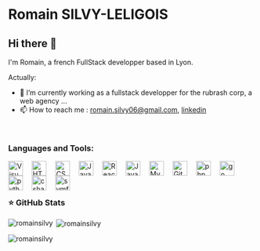 # Romain SILVY-LELIGOIS

## Hi there 👋

I'm Romain, a french FullStack developper based in Lyon. 

Actually:

- 🔭 I’m currently working as a fullstack developper for the rubrash corp, a web agency ...
- 📫 How to reach me : romain.silvy06@gmail.com, <a href="https://www.linkedin.com/in/romainsilvy"> linkedin</a>



<!-- ### Connect with me:
<a href="https://www.linkedin.com/in/romainsilvy"><img alt="linkedin" width="30px" src="https://cdn.jsdelivr.net/gh/devicons/devicon/icons/linkedin/linkedin-original.svg" style="padding-right:15px;" /></a>
<a href="https://mailto:romain.sily06@gmail.com"><img alt="mail" width="30px" src="https://cdn.jsdelivr.net/gh/devicons/devicon/icons/linkedin/linkedin-original.svg" style="padding-right:15px;" /></a> -->


<br/>



### Languages and Tools:
<img align="left" alt="Visual Studio Code" width="30px" src="https://cdn.jsdelivr.net/gh/devicons/devicon/icons/vscode/vscode-original.svg" style="padding-right:15px;" />

<img align="left" alt="HTML5" width="30px" src="https://cdn.jsdelivr.net/gh/devicons/devicon/icons/html5/html5-original.svg" style="padding-right:15px;" />
<img align="left" alt="CSS3" width="30px" src="https://cdn.jsdelivr.net/gh/devicons/devicon/icons/css3/css3-original.svg" style="padding-right:15px;" />
<img align="left" alt="JavaScript" width="30px" src="https://cdn.jsdelivr.net/gh/devicons/devicon/icons/javascript/javascript-original.svg" style="padding-right:15px;" />
<img align="left" alt="React" width="30px" src="https://cdn.jsdelivr.net/gh/devicons/devicon/icons/react/react-original.svg" style="padding-right:15px;" />

<img align="left" alt="Java" width="30px" src="https://cdn.jsdelivr.net/gh/devicons/devicon/icons/java/java-original.svg" style="padding-right:15px;" />
<img align="left" alt="MySQL" width="30px" src="https://cdn.jsdelivr.net/gh/devicons/devicon/icons/mysql/mysql-original.svg" style="padding-right:15px;" />
<img align="left" alt="Git" width="30px" src="https://cdn.jsdelivr.net/gh/devicons/devicon/icons/git/git-original.svg" style="padding-right:15px;" />
<img align="left" alt="php" width="30px" src="https://cdn.jsdelivr.net/gh/devicons/devicon/icons/php/php-original.svg" style="padding-right:15px;" />
<img align="left" alt="go" width="30px" src="https://cdn.jsdelivr.net/gh/devicons/devicon/icons/go/go-original-wordmark.svg" style="padding-right:15px;" />
<img align="left" alt="python" width="30px" src="https://cdn.jsdelivr.net/gh/devicons/devicon/icons/python/python-original.svg" style="padding-right:15px;" />
<img align="left" alt="csharp" width="30px" src="https://cdn.jsdelivr.net/gh/devicons/devicon/icons/csharp/csharp-original.svg" style="padding-right:15px;" />
<img align="left" alt="symfony" width="30px" src="https://symfony.com/logos/symfony_black_03.svg" style="padding-right:15px;" />



<br />
<br />
<br/>



### ⭐ GitHub Stats

<p><img align="left" src="https://github-readme-stats.vercel.app/api/top-langs?username=romainsilvy&hide=shell,pug,css,SCSS,Procfile,cMake,HTML,twig&langs_count=8&show_icons=true&locale=en&layout=compact" alt="romainsilvy" /></p>
<p>&nbsp;<img align="center" src="https://github-readme-stats.vercel.app/api?username=romainsilvy&show_icons=true&locale=en" alt="romainsilvy" /></p>
<p><img align="center" src="https://github-readme-streak-stats.herokuapp.com/?user=romainsilvy&" alt="romainsilvy" /></p>



